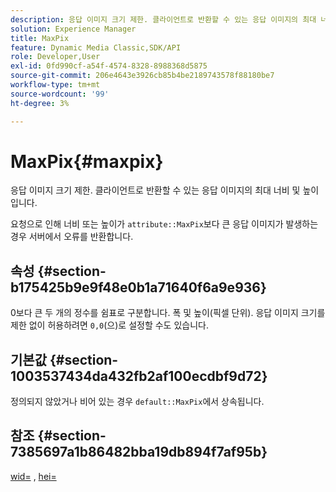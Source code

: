 ```yaml
---
description: 응답 이미지 크기 제한. 클라이언트로 반환할 수 있는 응답 이미지의 최대 너비 및 높이입니다.
solution: Experience Manager
title: MaxPix
feature: Dynamic Media Classic,SDK/API
role: Developer,User
exl-id: 0fd990cf-a54f-4574-8328-8988368d5875
source-git-commit: 206e4643e3926cb85b4be2189743578f88180be7
workflow-type: tm+mt
source-wordcount: '99'
ht-degree: 3%

---
```


# MaxPix{#maxpix}

응답 이미지 크기 제한. 클라이언트로 반환할 수 있는 응답 이미지의 최대 너비 및 높이입니다.

요청으로 인해 너비 또는 높이가 `attribute::MaxPix`보다 큰 응답 이미지가 발생하는 경우 서버에서 오류를 반환합니다.

## 속성 {#section-b175425b9e9f48e0b1a71640f6a9e936}

0보다 큰 두 개의 정수를 쉼표로 구분합니다. 폭 및 높이(픽셀 단위). 응답 이미지 크기를 제한 없이 허용하려면 `0,0`(으)로 설정할 수도 있습니다.

## 기본값 {#section-1003537434da432fb2af100ecdbf9d72}

정의되지 않았거나 비어 있는 경우 `default::MaxPix`에서 상속됩니다.

## 참조 {#section-7385697a1b86482bba19db894f7af95b}

[wid=](../../../../../is-api/http-ref/image-serving-api-ref/c-http-protocol-reference/c-command-reference/r-is-http-wid.md#reference-bfeadcb67bf4485f851eb21345527e47) , [hei=](../../../../../is-api/http-ref/image-serving-api-ref/c-http-protocol-reference/c-command-reference/r-is-http-hei.md#reference-6d6f556ccc0e4b98a815e8a5c1944a96)
